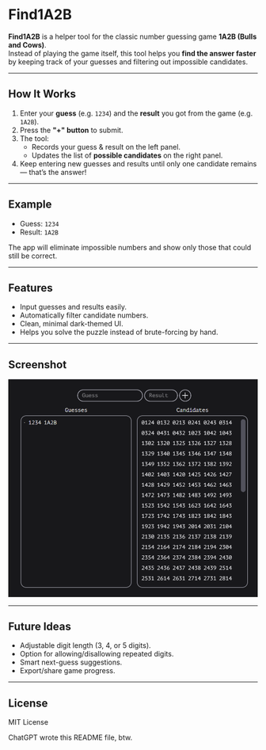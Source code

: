 # Find1A2B

**Find1A2B** is a helper tool for the classic number guessing game **1A2B (Bulls and Cows)**.  
Instead of playing the game itself, this tool helps you **find the answer faster** by keeping track of your guesses and filtering out impossible candidates.

---

## How It Works

1. Enter your **guess** (e.g. `1234`) and the **result** you got from the game (e.g. `1A2B`).
2. Press the **"+" button** to submit.
3. The tool:
   - Records your guess & result on the left panel.
   - Updates the list of **possible candidates** on the right panel.
4. Keep entering new guesses and results until only one candidate remains — that’s the answer!

---

## Example

- Guess: `1234`  
- Result: `1A2B`  

The app will eliminate impossible numbers and show only those that could still be correct.

---

## Features

- Input guesses and results easily.  
- Automatically filter candidate numbers.  
- Clean, minimal dark-themed UI.  
- Helps you solve the puzzle instead of brute-forcing by hand.

---

## Screenshot

![screenshot](./screenshot.png)

---

## Future Ideas

- Adjustable digit length (3, 4, or 5 digits).  
- Option for allowing/disallowing repeated digits.  
- Smart next-guess suggestions.  
- Export/share game progress.

---

## License

MIT License

ChatGPT wrote this README file, btw.